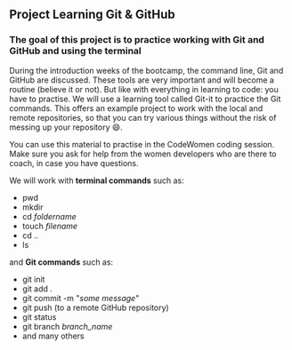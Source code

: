## Project Learning Git & GitHub

### The goal of this project is to practice working with Git and GitHub and using the terminal

During the introduction weeks of the bootcamp, the command line, Git and GitHub are discussed. These tools are very important and will become a routine (believe it or not). But like with everything in learning to code: you have to practise. We will use a learning tool called Git-it to practice the Git commands. This offers an example project to work with the local and remote repositories, so that you can try various things without the risk of messing up your repository :smile:.

You can use this material to practise in the CodeWomen coding session. Make sure you ask for help from the women developers who are there to coach, in case you have questions.

We will work with **terminal commands** such as:  
* pwd
* mkdir
* cd *foldername*
* touch *filename*
* cd ..
* ls

and **Git commands** such as:  
* git init
* git add .
* git commit -m "*some message*"
* git push (to a remote GitHub repository)
* git status
* git branch *branch_name*
* and many others

